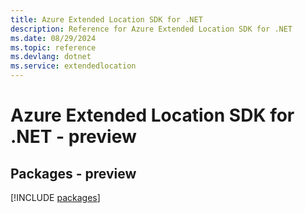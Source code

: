 ```yaml
---
title: Azure Extended Location SDK for .NET
description: Reference for Azure Extended Location SDK for .NET
ms.date: 08/29/2024
ms.topic: reference
ms.devlang: dotnet
ms.service: extendedlocation
---
```

# Azure Extended Location SDK for .NET - preview
## Packages - preview
[!INCLUDE [packages](extended-location-index.md)]